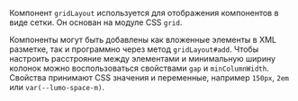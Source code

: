Компонент `gridLayout` используется для отображения компонентов в виде сетки. Он основан на модуле CSS `grid`.

Компоненты могут быть добавлены как вложенные элементы в XML разметке, так и программно через метод `gridLayout#add`.
Чтобы настроить расстрояние между элементами и минимальную ширину колонок можно воспользоваться свойствами `gap` и
`minColumnWidth`. Свойства принимают CSS значения и переменные, например `150px`, `2em` или `var(--lumo-space-m)`.